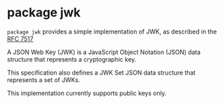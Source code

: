 # package jwk

`package jwk` provides a simple implementation of JWK, as described in the [RFC 7517](https://tools.ietf.org/html/rfc7517)

A JSON Web Key (JWK) is a JavaScript Object Notation (JSON) data structure that represents a cryptographic key. 

This specification also defines a JWK Set JSON data structure that represents a set of JWKs.

This implementation currently supports public keys only.
